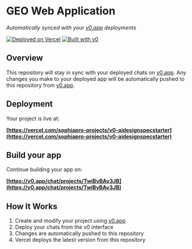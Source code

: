 # GEO Web Application

*Automatically synced with your [v0.app](https://v0.app) deployments*

[![Deployed on Vercel](https://img.shields.io/badge/Deployed%20on-Vercel-black?style=for-the-badge&logo=vercel)](https://vercel.com/sophiapro-projects/v0-aidesignspecstarter)
[![Built with v0](https://img.shields.io/badge/Built%20with-v0.app-black?style=for-the-badge)](https://v0.app/chat/projects/TwiBvBAv3JB)

## Overview

This repository will stay in sync with your deployed chats on [v0.app](https://v0.app).
Any changes you make to your deployed app will be automatically pushed to this repository from [v0.app](https://v0.app).

## Deployment

Your project is live at:

**[https://vercel.com/sophiapro-projects/v0-aidesignspecstarter](https://vercel.com/sophiapro-projects/v0-aidesignspecstarter)**

## Build your app

Continue building your app on:

**[https://v0.app/chat/projects/TwiBvBAv3JB](https://v0.app/chat/projects/TwiBvBAv3JB)**

## How It Works

1. Create and modify your project using [v0.app](https://v0.app)
2. Deploy your chats from the v0 interface
3. Changes are automatically pushed to this repository
4. Vercel deploys the latest version from this repository